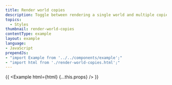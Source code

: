 ```yaml
---
title: Render world copies
description: Toggle between rendering a single world and multiple copies of the world.
topics:
  - Styles
thumbnail: render-world-copies
contentType: example
layout: example
language:
- JavaScript
prependJs:
- "import Example from '../../components/example';"
- "import html from './render-world-copies.html';"
---
```


{{ <Example html={html} {...this.props} /> }}
